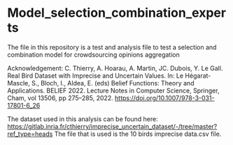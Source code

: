 # Model_selection_combination_experts
The file in this repository is a test and analysis file to test a selection and combination model for crowdsourcing opinions aggregation


Acknowledgement: 
C. Thierry, A. Hoarau, A.  Martin, JC. Dubois, Y. Le Gall. Real Bird Dataset with Imprecise and Uncertain Values. In: Le Hégarat-Mascle, S., Bloch, I., Aldea, E. (eds) Belief Functions: Theory and Applications. BELIEF 2022. Lecture Notes in Computer Science, Springer, Cham, vol 13506, pp 275–285, 2022.
https://doi.org/10.1007/978-3-031-17801-6_26

The dataset used in this analysis can be found here: https://gitlab.inria.fr/cthierry/imprecise_uncertain_dataset/-/tree/master?ref_type=heads
The file that is used is the 10 birds imprecise data.csv file.
